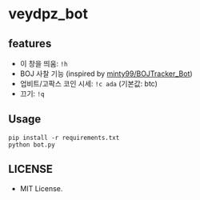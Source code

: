 # veydpz_bot

## features
- 이 창을 띄움: `!h`
- BOJ 사찰 기능 (inspired by [minty99/BOJTracker_Bot](https://github.com/minty99/BOJTracker_Bot))
- 업비트/고팍스 코인 시세: `!c ada` (기본값: btc)
- 끄기: `!q`

## Usage
```
pip install -r requirements.txt
python bot.py
```

## LICENSE
- MIT License.
